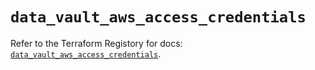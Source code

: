 # `data_vault_aws_access_credentials`

Refer to the Terraform Registory for docs: [`data_vault_aws_access_credentials`](https://registry.terraform.io/providers/hashicorp/vault/3.20.1/docs/data-sources/aws_access_credentials).

